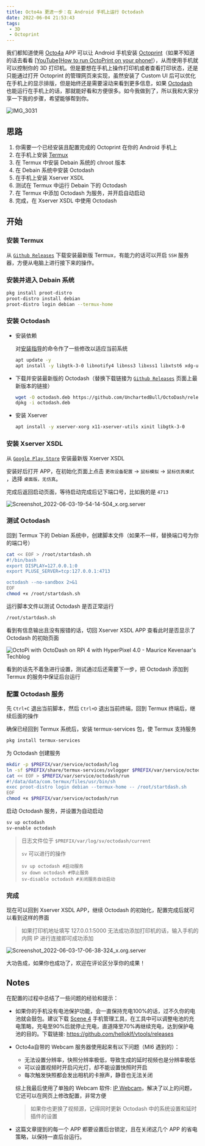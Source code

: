 ```yaml
---
title: Octo4a 更进一步：在 Android 手机上运行 Octodash
date: 2022-06-04 21:53:43
tags: 
 - 3D
 - Octoprint
---
```




我们都知道使用 [Octo4a](https://github.com/feelfreelinux/octo4a) APP 可以让 Android 手机安装 [Octoprint](https://octoprint.org/)（如果不知道的话去看看 [[YouTube]How to run OctoPrint on your phone!](https://www.youtube.com/watch?v=74xdib_-X38&ab_channel=ThomasSanladerer)），从而使用手机就可以控制你的 3D 打印机。但是要想在手机上操作打印机或者查看打印状态，还是只能通过打开 Octoprint 的管理网页来实现，虽然安装了 Custom UI 后可以优化在手机上的显示排版，但是始终还是需要滚动来看到更多信息，如果 [Octodash](https://unchartedbull.github.io/OctoDash/index.html) 也能运行在手机上的话，那就能好看和方便很多。如今我做到了，所以我和大家分享一下我的步骤，希望能够帮到你。

![IMG_3031](use-octodash-on-your-android-phone/IMG_3031.jpeg)

<!--more-->

## 思路

1. 你需要一个已经安装且配置完成的 Octoprint 在你的 Android 手机上
2. 在手机上安装 [Termux](https://termux.com/)
3. 在 Termux 中安装 Debain 系统的 chroot 版本
4. 在 Debain 系统中安装 Octodash
5. 在手机上安装 Xserver XSDL
6. 测试在 Termux 中运行 Debain 下的 Octodash
7. 在 Termux 中添加 Octodash 为服务，并开启自动启动
8. 完成，在 Xserver XSDL 中使用 Octodash

## 开始

### 安装 Termux

从  [`Github Releases`](https://github.com/termux/termux-app/releases) 下载安装最新版 Termux，有能力的话可以开启 `SSH` 服务器，方便从电脑上进行接下来的操作。

### 安装并进入 Debain 系统

```sh
pkg install proot-distro
proot-distro install debian
proot-distro login debian --termux-home
```

### 安装 Octodash

- 安装依赖

    对[安装指导](https://github.com/UnchartedBull/OctoDash/wiki/Installation#manual-installation)的命令作了一些修改以适应当前系统
    
    ```sh
    apt update -y
    apt install -y libgtk-3-0 libnotify4 libnss3 libxss1 libxtst6 xdg-utils libatspi2.0-0 libuuid1 libsecret-1-0 libasound2 libgirepository-1.0-1 gir1.2-glib-2.0 libayatana-appindicator3-1
    ```
    
- 下载并安装最新版的 Octodash（替换下载链接为 [`Github Releases`](https://github.com/UnchartedBull/OctoDash/releases) 页面上最新版本的链接）

    ```sh
    wget -O octodash.deb https://github.com/UnchartedBull/OctoDash/releases/download/v2.3.1/octodash_2.3.1_arm64.deb
    dpkg -i octodash.deb
    ```

- 安装 Xserver

    ```sh
    apt install -y xserver-xorg x11-xserver-utils xinit libgtk-3-0
    ```

### 安装 Xserver XSDL

从  [`Google Play Store`](https://play.google.com/store/apps/details?id=x.org.server) 安装最新版 Xserver XSDL

安装好后打开 APP，在初始化页面上点击 `更改设备配置` -> `鼠标模拟` -> `鼠标仿真模式` ，选择 `桌面版，无仿真`。

完成后返回启动页面，等待启动完成后记下端口号，比如我的是 `4713`

![Screenshot_2022-06-03-19-54-14-504_x.org.server](use-octodash-on-your-android-phone/Screenshot_2022-06-03-19-54-14-504_x.org.server.jpg)

### 测试 Octodash

回到 Termux 下的 Debian 系统中，创建脚本文件（如果不一样，替换端口号为你的端口号）

```sh
cat << EOF > /root/startdash.sh
#!/bin/bash
export DISPLAY=127.0.0.1:0
export PLUSE_SERVER=tcp:127.0.0.1:4713

octodash --no-sandbox 2>&1
EOF
chmod +x /root/startdash.sh
```

 运行脚本文件以测试 Octodash 是否正常运行

```sh
/root/startdash.sh
```

看到有信息输出且没有报错的话，切回 Xserver XSDL APP 查看此时是否显示了 Octodash 的初始页面

![OctoPi with OctoDash on RPi 4 with HyperPixel 4.0 - Maurice Kevenaar's  Techblog](use-octodash-on-your-android-phone/332-OctoDashSetup-01.png)

看到的话先不着急进行设置，测试通过后还需要下一步，把 Octodash 添加到 Termux 的服务中保证后台运行

### 配置 Octodash 服务

先 `Ctrl+C` 退出当前脚本，然后 `Ctrl+D` 退出当前终端，回到 Termux 终端后，继续后面的操作

确保已经回到 Termux 系统后，安装 termux-services 包，使 Termux 支持服务

```sh
pkg install termux-services
```

为 Octodash 创建服务

```sh
mkdir -p $PREFIX/var/service/octodash/log
ln -sf $PREFIX/share/termux-services/svlogger $PREFIX/var/service/octodash/log/run
cat << EOF > $PREFIX/var/service/octodash/run
#!/data/data/com.termux/files/usr/bin/sh
exec proot-distro login debian --termux-home -- /root/startdash.sh
EOF
chmod +x $PREFIX/var/service/octodash/run
```

启动 Octodash 服务，并设置为自动启动

```sh
sv up octodash
sv-enable octodash
```

> 日志文件位于 `$PREFIX/var/log/sv/octodash/current` 
>
> `sv` 可以进行的操作
>
> ```
> sv up octodash #启动服务
> sv down octodash #停止服务
> sv-disable octodash #关闭服务自动启动
> ```

### 完成

现在可以回到 Xserver XSDL APP，继续 Octodash 的初始化，配置完成后就可以看到这样的界面

> 如果打印机地址填写 127.0.0.1:5000 无法成功添加打印机的话，输入手机的内网 IP 进行连接即可成功添加

![Screenshot_2022-06-03-17-06-38-324_x.org.server](use-octodash-on-your-android-phone/Screenshot_2022-06-03-17-06-38-324_x.org.server.jpg)

大功告成，如果你也成功了，欢迎在评论区分享你的成果！

## Notes

在配置的过程中总结了一些问题的经验和提示：

- 如果你的手机没有电池保护功能，会一直保持充电100%的话，过不久你的电池就会鼓包。建议下载 [Scene 4](https://github.com/helloklf/vtools) 手机管理工具，在工具中可以调整电池的充电策略，充电至90%后就停止充电，直道降至70%再继续充电，达到保护电池的目的。下载链接: https://github.com/helloklf/vtools/releases

- Octo4a自带的 Webcam 服务器使用起来有以下问题（MI6 遇到的）：

  - 无法设置分辨率，快照分辨率极低，导致生成的延时视频也是分辨率极低
  - 可以设置视频时开启闪光灯，却不能设置快照时开启
  - 每次触发快照都会发出相机的卡擦声，静音也无法关闭

  综上我最后使用了单独的 Webcam 软件: [IP Webcam](https://play.google.com/store/apps/details?id=com.pas.webcam)，解决了以上的问题，它还可以在网页上修改配置，非常方便

  > 如果你也更换了视频源，记得同时更新 Octodash 中的系统设置和延时插件的设置

- 这篇文章提到的每一个 APP 都要设置后台锁定，且在关闭这几个 APP 的省电策略，以保持一直后台运行。
